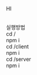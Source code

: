 HI
<br/><br/>

실행방법 <br/>
cd / <br/>
npm i<br/>
cd /client <br/>
npm i<br/>
cd /server <br/>
npm i<br/>
